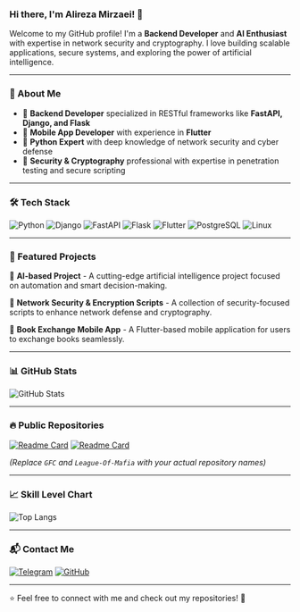 ### Hi there, I'm Alireza Mirzaei! 👋

Welcome to my GitHub profile! I'm a **Backend Developer** and **AI Enthusiast** with expertise in network security and cryptography. I love building scalable applications, secure systems, and exploring the power of artificial intelligence.

---

### 🚀 About Me
- 🔹 **Backend Developer** specialized in RESTful frameworks like **FastAPI, Django, and Flask**
- 📱 **Mobile App Developer** with experience in **Flutter**
- 🐍 **Python Expert** with deep knowledge of network security and cyber defense
- 🔐 **Security & Cryptography** professional with expertise in penetration testing and secure scripting

---

### 🛠️ Tech Stack

![Python](https://img.shields.io/badge/Python-3776AB?style=for-the-badge&logo=python&logoColor=white)
![Django](https://img.shields.io/badge/Django-092E20?style=for-the-badge&logo=django&logoColor=white)
![FastAPI](https://img.shields.io/badge/FastAPI-009688?style=for-the-badge&logo=fastapi&logoColor=white)
![Flask](https://img.shields.io/badge/Flask-000000?style=for-the-badge&logo=flask&logoColor=white)
![Flutter](https://img.shields.io/badge/Flutter-02569B?style=for-the-badge&logo=flutter&logoColor=white)
![PostgreSQL](https://img.shields.io/badge/PostgreSQL-336791?style=for-the-badge&logo=postgresql&logoColor=white)
![Linux](https://img.shields.io/badge/Linux-FCC624?style=for-the-badge&logo=linux&logoColor=black)

---

### 🌟 Featured Projects

🔹 **AI-based Project** - A cutting-edge artificial intelligence project focused on automation and smart decision-making.

🔹 **Network Security & Encryption Scripts** - A collection of security-focused scripts to enhance network defense and cryptography.

🔹 **Book Exchange Mobile App** - A Flutter-based mobile application for users to exchange books seamlessly.

---

### 📊 GitHub Stats
![GitHub Stats](https://github-readme-stats.vercel.app/api?username=FracodeDev&show_icons=true&theme=dark)

---

### 🔥 Public Repositories
[![Readme Card](https://github-readme-stats.vercel.app/api/pin/?username=FracodeDev&repo=GFC&theme=dark)](https://github.com/FracodeDev/GFC)
[![Readme Card](https://github-readme-stats.vercel.app/api/pin/?username=FracodeDev&repo=League-Of-Mafia&theme=dark)](https://github.com/FracodeDev/League-Of-Mafia)

*(Replace `GFC` and `League-Of-Mafia` with your actual repository names)*

---

### 📈 Skill Level Chart
![Top Langs](https://github-readme-stats.vercel.app/api/top-langs/?username=FracodeDev&layout=compact&theme=dark)

---

### 📬 Contact Me
[![Telegram](https://img.shields.io/badge/Telegram-2CA5E0?style=for-the-badge&logo=telegram&logoColor=white)](https://t.me/mirzaeishahjahanabadi)
[![GitHub](https://img.shields.io/badge/GitHub-181717?style=for-the-badge&logo=github&logoColor=white)](https://github.com/FracodeDev)

---

⭐️ Feel free to connect with me and check out my repositories! 🚀
